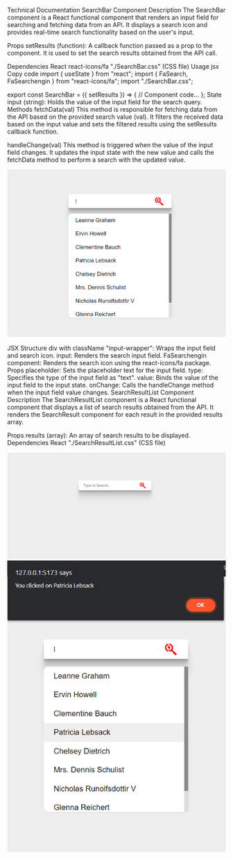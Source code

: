 Technical Documentation
SearchBar Component
Description
The SearchBar component is a React functional component that renders an input field for searching and fetching data from an API. It displays a search icon and provides real-time search functionality based on the user's input.

Props
setResults (function): A callback function passed as a prop to the component. It is used to set the search results obtained from the API call.

Dependencies
React
react-icons/fa
"./SearchBar.css" (CSS file)
Usage
jsx
Copy code
import { useState } from "react";
import { FaSearch, FaSearchengin } from "react-icons/fa";
import "./SearchBar.css";

export const SearchBar = ({ setResults }) => {
  // Component code...
};
State
input (string): Holds the value of the input field for the search query.
Methods
fetchData(val)
This method is responsible for fetching data from the API based on the provided search value (val). It filters the received data based on the input value and sets the filtered results using the setResults callback function.

handleChange(val)
This method is triggered when the value of the input field changes. It updates the input state with the new value and calls the fetchData method to perform a search with the updated value.

![](./src/assets/2.png)


JSX
Structure
div with className "input-wrapper": Wraps the input field and search icon.
input: Renders the search input field.
FaSearchengin component: Renders the search icon using the react-icons/fa package.
Props
placeholder: Sets the placeholder text for the input field.
type: Specifies the type of the input field as "text".
value: Binds the value of the input field to the input state.
onChange: Calls the handleChange method when the input field value changes.
SearchResultList Component
Description
The SearchResultList component is a React functional component that displays a list of search results obtained from the API. It renders the SearchResult component for each result in the provided results array.

Props
results (array): An array of search results to be displayed.
Dependencies
React
"./SearchResultList.css" (CSS file)



![](./src/assets/1.png)
![](./src/assets/3.png)
